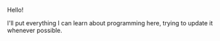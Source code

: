 Hello!

I'll put everything I can learn about programming here, trying to update it whenever possible.

